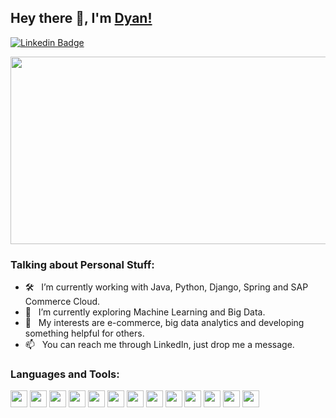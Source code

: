 
## Hey there 👋, I'm [Dyan!](https://github.com/dyan-isaac/)


[![Linkedin Badge](https://img.shields.io/badge/-LinkedIn-0e76a8?style=flat-square&logo=Linkedin&logoColor=white)](https://linkedin.com/in/ddisaac)



<img vertical-align="center" height="300" width="530" alt="" src="prof-banner.gif" />

### Talking about Personal Stuff:

- 🛠 &nbsp; I’m currently working with Java, Python, Django, Spring and SAP Commerce Cloud.
- 🚀 &nbsp; I’m currently exploring Machine Learning and Big Data.
- 🤔 &nbsp; My interests are e-commerce, big data analytics and developing something helpful for others.
- 📫 &nbsp; You can reach me through LinkedIn, just drop me a message.

### Languages and Tools:

<!--  for devicon plain version -->
<link rel="stylesheet" href="https://cdn.jsdelivr.net/gh/devicons/devicon@latest/devicon.min.css">
<code><img height="27" src='https://cdn.jsdelivr.net/gh/devicons/devicon@latest/icons/java/java-original-wordmark.svg'></code>
<code><img height="27" src='https://cdn.jsdelivr.net/gh/devicons/devicon@latest/icons/python/python-original-wordmark.svg'></code>
<code><img height="27" src='https://cdn.jsdelivr.net/gh/devicons/devicon@latest/icons/django/django-plain-wordmark.svg'></code>
<code><img height="27" src='https://cdn.jsdelivr.net/gh/devicons/devicon@latest/icons/spring/spring-original-wordmark.svg'></code>
<code><img height="27" src='https://cdn.jsdelivr.net/gh/devicons/devicon@latest/icons/junit/junit-original-wordmark.svg'></code>
<code><img height="27" src='https://cdn.jsdelivr.net/gh/devicons/devicon@latest/icons/angularjs/angularjs-original-wordmark.svg'></code>
<code><img height="27" src='https://cdn.jsdelivr.net/gh/devicons/devicon@latest/icons/react/react-original-wordmark.svg'></code>
<code><img height="27" src='https://cdn.jsdelivr.net/gh/devicons/devicon@latest/icons/vuejs/vuejs-original-wordmark.svg'></code>
<code><img height="27" src='https://cdn.jsdelivr.net/gh/devicons/devicon@latest/icons/opencv/opencv-original-wordmark.svg'></code>
<code><img height="27" src='https://cdn.jsdelivr.net/gh/devicons/devicon@latest/icons/docker/docker-original-wordmark.svg'></code>
<code><img height="27" src='https://cdn.jsdelivr.net/gh/devicons/devicon@latest/icons/amazonwebservices/amazonwebservices-original-wordmark.svg'></code>
<code><img height="27" src='https://cdn.jsdelivr.net/gh/devicons/devicon@latest/icons/git/git-original-wordmark.svg'></code>
<code><img height="27" src='https://cdn.jsdelivr.net/gh/devicons/devicon@latest/icons/jira/jira-original-wordmark.svg'></code>

